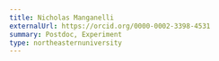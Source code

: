 ```yaml
---
title: Nicholas Manganelli
externalUrl: https://orcid.org/0000-0002-3398-4531
summary: Postdoc, Experiment
type: northeasternuniversity
---
```

